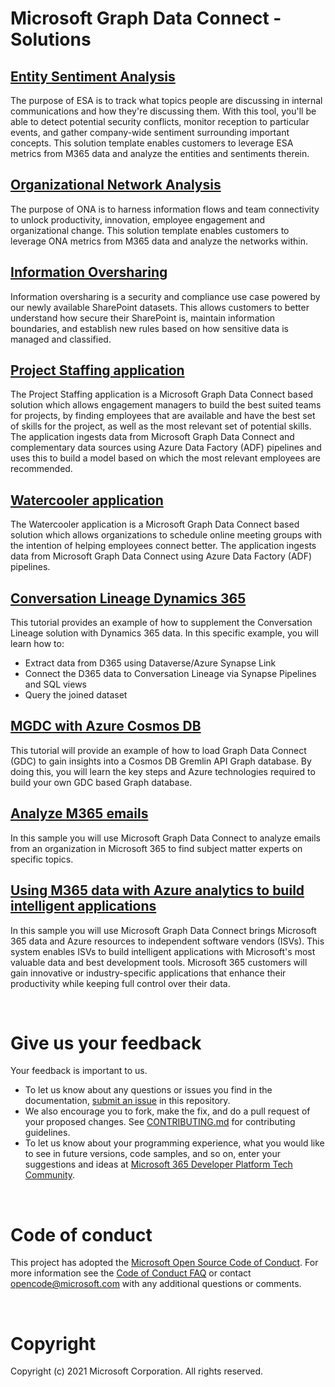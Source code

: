 # Microsoft Graph Data Connect - Solutions

## [Entity Sentiment Analysis](solutions/esa/README.md)

The purpose of ESA is to track what topics people are discussing in internal communications and how they're discussing them. With this tool, you'll be able to detect potential security conflicts, monitor reception to particular events, and gather company-wide sentiment surrounding important concepts. This solution template enables customers to leverage ESA metrics from M365 data and analyze the entities and sentiments therein.

## [Organizational Network Analysis](solutions/ona/README.md)

The purpose of ONA is to harness information flows and team connectivity to unlock productivity, innovation, employee engagement and organizational change. This solution template enables customers to leverage ONA metrics from M365 data and analyze the networks within.

## [Information Oversharing](solutions/information-oversharing/readme.md)

Information oversharing is a security and compliance use case powered by our newly available SharePoint datasets. This allows customers to better understand how secure their SharePoint is, maintain information boundaries, and establish new rules based on how sensitive data is managed and classified.

## [Project Staffing application](solutions/projectstaffing/README.MD)

The Project Staffing application is a Microsoft Graph Data Connect based solution which allows engagement managers to build the best suited teams for projects, by finding employees that are available and have the best set of skills for the project, as well as the most relevant set of potential skills. The application ingests data from Microsoft Graph Data Connect and complementary data sources using Azure Data Factory (ADF) pipelines and uses this to build a model based on which the most relevant employees are recommended.

## [Watercooler application](solutions/watercooler/README.MD)

The Watercooler application is a Microsoft Graph Data Connect based solution which allows organizations to schedule
online meeting groups with the intention of helping employees connect better. The application ingests data from
Microsoft Graph Data Connect using Azure Data Factory (ADF)
pipelines.

## [Conversation Lineage Dynamics 365](solutions/conversation-lineage-D365/README.MD)

This tutorial provides an example of how to supplement the Conversation Lineage solution with Dynamics 365 data. In this specific example, you will learn how to:
* Extract data from D365 using Dataverse/Azure Synapse Link
* Connect the D365 data to Conversation Lineage via Synapse Pipelines and SQL views
* Query the joined dataset

## [MGDC with Azure Cosmos DB](solutions/mgdc-cosmos/README.md)

This tutorial will provide an example of how to load Graph Data Connect (GDC) to gain insights into a Cosmos DB Gremlin API Graph database. By doing this, you will learn the key steps and Azure technologies required to build your own GDC based Graph database.

## [Analyze M365 emails](solutions/moveM365datatoAzure/README.md)

In this sample you will use Microsoft Graph Data Connect to analyze emails from an organization in Microsoft 365 to find subject matter experts on specific topics.

## [Using M365 data with Azure analytics to build intelligent applications](solutions/whoknowswho/README.md)

In this sample you will use Microsoft Graph Data Connect brings Microsoft 365 data and Azure resources to independent software vendors (ISVs). This system enables ISVs to build intelligent applications with Microsoft's most valuable data and best development tools. Microsoft 365 customers will gain innovative or industry-specific applications that enhance their productivity while keeping full control over their data.

<br />

# Give us your feedback

Your feedback is important to us.

- To let us know about any questions or issues you find in the documentation, [submit an issue](https://github.com/microsoftgraph/dataconnect-solutions/issues) in this repository.
- We also encourage you to fork, make the fix, and do a pull request of your proposed changes. See [CONTRIBUTING.md](CONTRIBUTING.md) for contributing guidelines.
- To let us know about your programming experience, what you would like to see in future versions, code samples, and so on, enter your suggestions and ideas at [Microsoft 365 Developer Platform Tech Community](https://techcommunity.microsoft.com/t5/microsoft-365-developer-platform/idb-p/Microsoft365DeveloperPlatform/label-name/Microsoft%20Graph).

<br />

# Code of conduct

This project has adopted the [Microsoft Open Source Code of Conduct](https://opensource.microsoft.com/codeofconduct/). For more information see the [Code of Conduct FAQ](https://opensource.microsoft.com/codeofconduct/faq/) or contact [opencode@microsoft.com](mailto:opencode@microsoft.com) with any additional questions or comments.

<br />

# Copyright

Copyright (c) 2021 Microsoft Corporation. All rights reserved.
